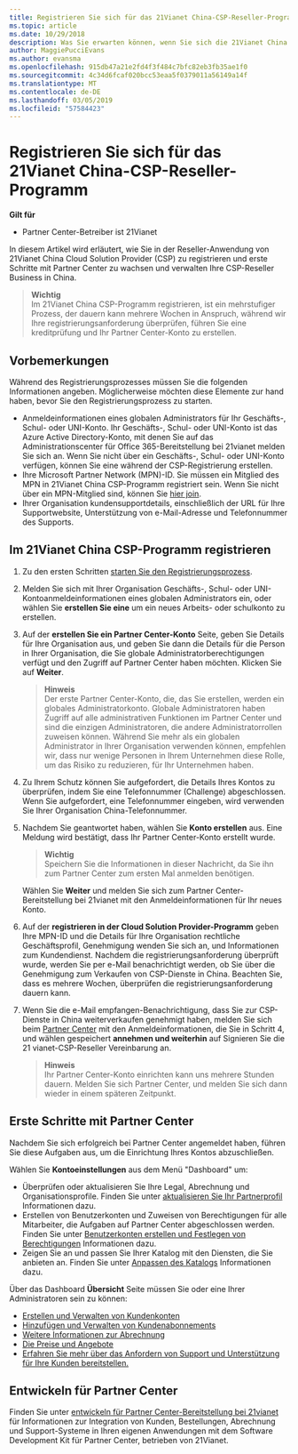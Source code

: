```yaml
---
title: Registrieren Sie sich für das 21Vianet China-CSP-Reseller-Programm (Partner Center im Betrieb über 21Vianet)
ms.topic: article
ms.date: 10/29/2018
description: Was Sie erwarten können, wenn Sie sich die 21Vianet China Cloud Solution Provider-Programm registrieren.
author: MaggiePucciEvans
ms.author: evansma
ms.openlocfilehash: 915db47a21e2fd4f3f484c7bfc82eb3fb35ae1f0
ms.sourcegitcommit: 4c34d6fcaf020bcc53eaa5f0379011a56149a14f
ms.translationtype: MT
ms.contentlocale: de-DE
ms.lasthandoff: 03/05/2019
ms.locfileid: "57584423"
---
```

# <a name="enroll-in-the-21vianet-china-csp-reseller-program"></a>Registrieren Sie sich für das 21Vianet China-CSP-Reseller-Programm

**Gilt für**

-   Partner Center-Betreiber ist 21Vianet

In diesem Artikel wird erläutert, wie Sie in der Reseller-Anwendung von 21Vianet China Cloud Solution Provider (CSP) zu registrieren und erste Schritte mit Partner Center zu wachsen und verwalten Ihre CSP-Reseller Business in China.

>**Wichtig**<br>Im 21Vianet China CSP-Programm registrieren, ist ein mehrstufiger Prozess, der dauern kann mehrere Wochen in Anspruch, während wir Ihre registrierungsanforderung überprüfen, führen Sie eine kreditprüfung und Ihr Partner Center-Konto zu erstellen.

## <a name="before-you-begin"></a>Vorbemerkungen

Während des Registrierungsprozesses müssen Sie die folgenden Informationen angeben. Möglicherweise möchten diese Elemente zur hand haben, bevor Sie den Registrierungsprozess zu starten. 

-  Anmeldeinformationen eines globalen Administrators für Ihr Geschäfts-, Schul- oder UNI-Konto. Ihr Geschäfts-, Schul- oder UNI-Konto ist das Azure Active Directory-Konto, mit denen Sie auf das Administrationscenter für Office 365-Bereitstellung bei 21vianet melden Sie sich an. Wenn Sie nicht über ein Geschäfts-, Schul- oder UNI-Konto verfügen, können Sie eine während der CSP-Registrierung erstellen.    
-  Ihre Microsoft Partner Network (MPN)-ID. Sie müssen ein Mitglied des MPN in 21Vianet China CSP-Programm registriert sein. Wenn Sie nicht über ein MPN-Mitglied sind, können Sie [hier join](https://partners.microsoft.com/PartnerProgram/simplifiedenrollment.aspx). 
-  Ihrer Organisation kundensupportdetails, einschließlich der URL für Ihre Supportwebsite, Unterstützung von e-Mail-Adresse und Telefonnummer des Supports.


## <a name="to-enroll-in-the-21vianet-china-csp-program"></a>Im 21Vianet China CSP-Programm registrieren 

1. Zu den ersten Schritten [starten Sie den Registrierungsprozess](https://partner.partnercenter.microsoftonline.cn/register/resellercnjoinnow).

2. Melden Sie sich mit Ihrer Organisation Geschäfts-, Schul- oder UNI-Kontoanmeldeinformationen eines globalen Administrators ein, oder wählen Sie **erstellen Sie eine** um ein neues Arbeits- oder schulkonto zu erstellen.

3. Auf der **erstellen Sie ein Partner Center-Konto** Seite, geben Sie Details für Ihre Organisation aus, und geben Sie dann die Details für die Person in Ihrer Organisation, die Sie globale Administratorberechtigungen verfügt und den Zugriff auf Partner Center haben möchten. Klicken Sie auf **Weiter**.

    >**Hinweis**<br>Der erste Partner Center-Konto, die, das Sie erstellen, werden ein globales Administratorkonto. Globale Administratoren haben Zugriff auf alle administrativen Funktionen im Partner Center und sind die einzigen Administratoren, die andere Administratorrollen zuweisen können. Während Sie mehr als ein globalen Administrator in Ihrer Organisation verwenden können, empfehlen wir, dass nur wenige Personen in Ihrem Unternehmen diese Rolle, um das Risiko zu reduzieren, für Ihr Unternehmen haben.
    
4. Zu Ihrem Schutz können Sie aufgefordert, die Details Ihres Kontos zu überprüfen, indem Sie eine Telefonnummer (Challenge) abgeschlossen. Wenn Sie aufgefordert, eine Telefonnummer eingeben, wird verwenden Sie Ihrer Organisation China-Telefonnummer. 

4. Nachdem Sie geantwortet haben, wählen Sie **Konto erstellen** aus. Eine Meldung wird bestätigt, dass Ihr Partner Center-Konto erstellt wurde.
 
    >**Wichtig**<br>Speichern Sie die Informationen in dieser Nachricht, da Sie ihn zum Partner Center zum ersten Mal anmelden benötigen.   
    
    Wählen Sie **Weiter** und melden Sie sich zum Partner Center-Bereitstellung bei 21vianet mit den Anmeldeinformationen für Ihr neues Konto. 
    
5. Auf der **registrieren in der Cloud Solution Provider-Programm** geben Ihre MPN-ID und die Details für Ihre Organisation rechtliche Geschäftsprofil, Genehmigung wenden Sie sich an, und Informationen zum Kundendienst. Nachdem die registrierungsanforderung überprüft wurde, werden Sie per e-Mail benachrichtigt werden, ob Sie über die Genehmigung zum Verkaufen von CSP-Dienste in China. Beachten Sie, dass es mehrere Wochen, überprüfen die registrierungsanforderung dauern kann.

6. Wenn Sie die e-Mail empfangen-Benachrichtigung, dass Sie zur CSP-Dienste in China weiterverkaufen genehmigt haben, melden Sie sich beim [Partner Center](https://partner.partnercenter.microsoftonline.cn/pcv/dashboard/overview) mit den Anmeldeinformationen, die Sie in Schritt 4, und wählen gespeichert **annehmen und weiterhin** auf Signieren Sie die 21 vianet-CSP-Reseller Vereinbarung an.
 
    >**Hinweis**<br>Ihr Partner Center-Konto einrichten kann uns mehrere Stunden dauern. Melden Sie sich Partner Center, und melden Sie sich dann wieder in einem späteren Zeitpunkt.

## <a name="get-started-with-partner-center"></a>Erste Schritte mit Partner Center

Nachdem Sie sich erfolgreich bei Partner Center angemeldet haben, führen Sie diese Aufgaben aus, um die Einrichtung Ihres Kontos abzuschließen. 

Wählen Sie **Kontoeinstellungen** aus dem Menü "Dashboard" um:

-  Überprüfen oder aktualisieren Sie Ihre Legal, Abrechnung und Organisationsprofile. Finden Sie unter [aktualisieren Sie Ihr Partnerprofil](https://msdn.microsoft.com/partner-china/update-your-partner-profile) Informationen dazu.
-  Erstellen von Benutzerkonten und Zuweisen von Berechtigungen für alle Mitarbeiter, die Aufgaben auf Partner Center abgeschlossen werden. Finden Sie unter [Benutzerkonten erstellen und Festlegen von Berechtigungen](https://msdn.microsoft.com/partner-china/create-user-accounts-and-set-permissions) Informationen dazu.
-  Zeigen Sie an und passen Sie Ihrer Katalog mit den Diensten, die Sie anbieten an. Finden Sie unter [Anpassen des Katalogs](https://msdn.microsoft.com/partner-china/customize-the-catalog) Informationen dazu.

Über das Dashboard **Übersicht** Seite müssen Sie oder eine Ihrer Administratoren sein zu können:

-  [Erstellen und Verwalten von Kundenkonten](customer-accounts.md)
-  [Hinzufügen und Verwalten von Kundenabonnements](customer-subscriptions.md)
-  [Weitere Informationen zur Abrechnung](billing.md)
-  [Die Preise und Angebote](see-offers-and-pricing.md)
-  [Erfahren Sie mehr über das Anfordern von Support und Unterstützung für Ihre Kunden bereitstellen.](customer-support.md)

## <a name="develop-for-partner-center"></a>Entwickeln für Partner Center

Finden Sie unter [entwickeln für Partner Center-Bereitstellung bei 21vianet](https://msdn.microsoft.com/partner-china/develop-for-partner-center) für Informationen zur Integration von Kunden, Bestellungen, Abrechnung und Support-Systeme in Ihren eigenen Anwendungen mit dem Software Development Kit für Partner Center, betrieben von 21Vianet. 







